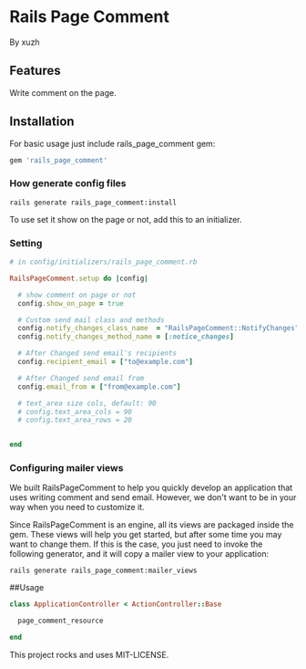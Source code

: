 # Rails Page Comment

By xuzh

## Features

Write comment on the page.

## Installation

For basic usage just include rails_page_comment gem:

```ruby
gem 'rails_page_comment'
```


### How generate config files


`rails generate rails_page_comment:install`


To use set it show on the page or not, add this to an initializer.

### Setting

```ruby
# in config/initializers/rails_page_comment.rb

RailsPageComment.setup do |config|

  # show comment on page or not
  config.show_on_page = true

  # Custom send mail class and methods
  config.notify_changes_class_name  = "RailsPageComment::NotifyChanges"
  config.notify_changes_method_name = [:notice_changes]

  # After Changed send email's recipients
  config.recipient_email = ["to@example.com"]

  # After Changed send email from
  config.email_from = ["from@example.com"]

  # text_area size cols, default: 90
  # config.text_area_cols = 90
  # config.text_area_rows = 20


end
```

### Configuring mailer views

We built RailsPageComment to help you quickly develop an application that uses writing comment and send email. However, we don't want to be in your way when you need to customize it.

Since RailsPageComment is an engine, all its views are packaged inside the gem. These views will help you get started, but after some time you may want to change them. If this is the case, you just need to invoke the following generator, and it will copy a mailer view to your application:

```console
rails generate rails_page_comment:mailer_views
```

##Usage

```ruby
class ApplicationController < ActionController::Base

  page_comment_resource

end
```

This project rocks and uses MIT-LICENSE.
